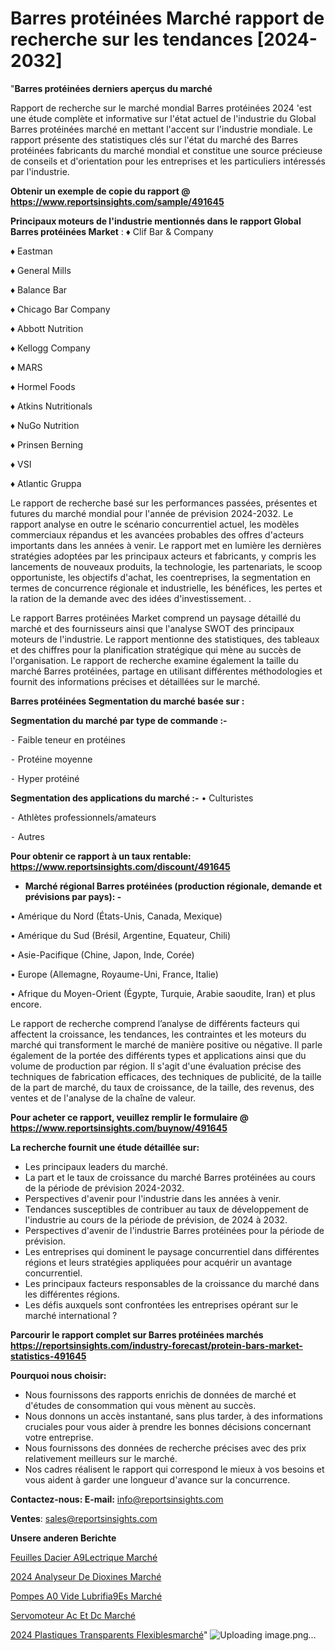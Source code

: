 # Barres protéinées Marché rapport de recherche sur les tendances [2024-2032]

"<strong>Barres protéinées derniers aperçus du marché</strong>

Rapport de recherche sur le marché mondial Barres protéinées 2024 'est une étude complète et informative sur l'état actuel de l'industrie du Global Barres protéinées marché en mettant l'accent sur l'industrie mondiale. Le rapport présente des statistiques clés sur l'état du marché des Barres protéinées fabricants du marché mondial et constitue une source précieuse de conseils et d'orientation pour les entreprises et les particuliers intéressés par l'industrie.

<strong>Obtenir un exemple de copie du rapport @ <a href=https://www.reportsinsights.com/sample/491645>https://www.reportsinsights.com/sample/491645</a></strong>

<strong>Principaux moteurs de l'industrie mentionnés dans le rapport Global Barres protéinées Market</strong> :
♦ Clif Bar & Company

♦ Eastman

♦ General Mills

♦  Balance Bar

♦ Chicago Bar Company

♦ Abbott Nutrition

♦  Kellogg Company

♦ MARS

♦ Hormel Foods

♦ Atkins Nutritionals

♦ NuGo Nutrition

♦ Prinsen Berning

♦ VSI

♦ Atlantic Gruppa

Le rapport de recherche basé sur les performances passées, présentes et futures du marché mondial pour l'année de prévision 2024-2032. Le rapport analyse en outre le scénario concurrentiel actuel, les modèles commerciaux répandus et les avancées probables des offres d'acteurs importants dans les années à venir. Le rapport met en lumière les dernières stratégies adoptées par les principaux acteurs et fabricants, y compris les lancements de nouveaux produits, la technologie, les partenariats, le scoop opportuniste, les objectifs d'achat, les coentreprises, la segmentation en termes de concurrence régionale et industrielle, les bénéfices, les pertes et la ration de la demande avec des idées d'investissement. .

Le rapport Barres protéinées Market comprend un paysage détaillé du marché et des fournisseurs ainsi que l'analyse SWOT des principaux moteurs de l'industrie. Le rapport mentionne des statistiques, des tableaux et des chiffres pour la planification stratégique qui mène au succès de l'organisation. Le rapport de recherche examine également la taille du marché Barres protéinées, partage en utilisant différentes méthodologies et fournit des informations précises et détaillées sur le marché.

<strong>Barres protéinées Segmentation du marché basée sur :</strong>

<strong>Segmentation du marché par type de commande :-</strong>

⁃ Faible teneur en protéines

⁃ Protéine moyenne

⁃ Hyper protéiné

<strong>Segmentation des applications du marché :-</strong>
• Culturistes

⁃ Athlètes professionnels/amateurs

⁃ Autres

<strong>Pour obtenir ce rapport à un taux rentable: <a href=https://www.reportsinsights.com/discount/491645>https://www.reportsinsights.com/discount/491645</a></strong>
<ul>
  <li><strong>Marché régional Barres protéinées (production régionale, demande et prévisions par pays): -</strong></li>
</ul>
• Amérique du Nord (États-Unis, Canada, Mexique)

• Amérique du Sud (Brésil, Argentine, Equateur, Chili)

• Asie-Pacifique (Chine, Japon, Inde, Corée)

• Europe (Allemagne, Royaume-Uni, France, Italie)

• Afrique du Moyen-Orient (Égypte, Turquie, Arabie saoudite, Iran) et plus encore.

Le rapport de recherche comprend l’analyse de différents facteurs qui affectent la croissance, les tendances, les contraintes et les moteurs du marché qui transforment le marché de manière positive ou négative. Il parle également de la portée des différents types et applications ainsi que du volume de production par région. Il s'agit d'une évaluation précise des techniques de fabrication efficaces, des techniques de publicité, de la taille de la part de marché, du taux de croissance, de la taille, des revenus, des ventes et de l'analyse de la chaîne de valeur.

<strong>Pour acheter ce rapport, veuillez remplir le formulaire @   <a href=https://www.reportsinsights.com/buynow/491645>https://www.reportsinsights.com/buynow/491645</a></strong>

<strong>La recherche fournit une étude détaillée sur:</strong>
<ul>
  <li>Les principaux leaders du marché.</li>
  <li>La part et le taux de croissance du marché Barres protéinées au cours de la période de prévision 2024-2032.</li>
  <li>Perspectives d'avenir pour l'industrie dans les années à venir.</li>
  <li>Tendances susceptibles de contribuer au taux de développement de l'industrie au cours de la période de prévision, de 2024 à 2032.</li>
  <li>Perspectives d'avenir de l'industrie Barres protéinées pour la période de prévision.</li>
  <li>Les entreprises qui dominent le paysage concurrentiel dans différentes régions et leurs stratégies appliquées pour acquérir un avantage concurrentiel.</li>
  <li>Les principaux facteurs responsables de la croissance du marché dans les différentes régions.</li>
  <li>Les défis auxquels sont confrontées les entreprises opérant sur le marché international ?</li>
</ul>

<strong>Parcourir le rapport complet sur Barres protéinées marchés <a href=https://reportsinsights.com/industry-forecast/protein-bars-market-statistics-491645>https://reportsinsights.com/industry-forecast/protein-bars-market-statistics-491645</a></strong>

<strong>Pourquoi nous choisir:</strong>
<ul>
  <li>Nous fournissons des rapports enrichis de données de marché et d'études de consommation qui vous mènent au succès.</li>
  <li>Nous donnons un accès instantané, sans plus tarder, à des informations cruciales pour vous aider à prendre les bonnes décisions concernant votre entreprise.</li>
  <li>Nous fournissons des données de recherche précises avec des prix relativement meilleurs sur le marché.</li>
  <li>Nos cadres réalisent le rapport qui correspond le mieux à vos besoins et vous aident à garder une longueur d'avance sur la concurrence.</li>
</ul>
<strong>Contactez-nous:
</strong><strong>E-mail:</strong> <a href=mailto:info@reportsinsights.com>info@reportsinsights.com</a>

<strong>Ventes</strong>: <a href=mailto:sales@reportsinsights.com>sales@reportsinsights.com</a>

<strong>Unsere anderen Berichte</strong>

<a href=https://www.linkedin.com/pulse/feuilles-dacier-%C3%A9lectrique-march%C3%A9-2024-demande-j1a6c/>Feuilles Dacier A9Lectrique Marché</a>

<a href=https://www.linkedin.com/pulse/2024-analyseur-de-dioxines-march%C3%A9-principaux-uewyc/>2024 Analyseur De Dioxines Marché</a>

<a href=https://www.linkedin.com/pulse/pompes-%25C3%25A0-vide-lubrifi%25C3%25A9es-march%25C3%25A9-rapport-sc%25C3%25A9nario-concurrentiel>Pompes A0 Vide Lubrifia9Es Marché</a>

<a href=https://www.linkedin.com/pulse/servomoteur-ac-et-dc-march%C3%A9domaines-de-croissance-f5glc/>Servomoteur Ac Et Dc Marché</a>

<a href=https://www.linkedin.com/pulse/2024-plastiques-transparents-flexiblesmarch%C3%A9-mmotc/>2024 Plastiques Transparents Flexiblesmarché</a>"
![Uploading image.png…]()
